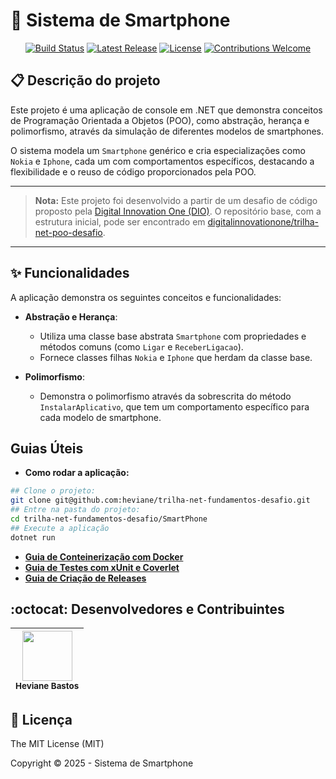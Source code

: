 # 📱 Sistema de Smartphone

<p align="center">
  <a href="https://github.com/heviane/trilha-net-fundamentos-desafio/actions/workflows/dotnet-ci.yml"><img alt="Build Status" src="https://img.shields.io/github/actions/workflow/status/heviane/trilha-net-fundamentos-desafio/dotnet-ci.yml?branch=main&style=for-the-badge&label=CI"></a>
  <a href="https://github.com/heviane/trilha-net-fundamentos-desafio/releases"><img alt="Latest Release" src="https://img.shields.io/github/v/release/heviane/trilha-net-fundamentos-desafio?style=for-the-badge&color=success"></a>
  <a href="../LICENSE"><img alt="License" src="https://img.shields.io/github/license/heviane/trilha-net-fundamentos-desafio?style=for-the-badge&color=blue"></a>
  <a href="../.github/CONTRIBUTING.md"><img alt="Contributions Welcome" src="https://img.shields.io/badge/contributions-welcome-brightgreen.svg?style=for-the-badge"></a>
</p>

## 📋 Descrição do projeto

Este projeto é uma aplicação de console em .NET que demonstra conceitos de Programação Orientada a Objetos (POO), como abstração, herança e polimorfismo, através da simulação de diferentes modelos de smartphones.

O sistema modela um `Smartphone` genérico e cria especializações como `Nokia` e `Iphone`, cada um com comportamentos específicos, destacando a flexibilidade e o reuso de código proporcionados pela POO.

---

> **Nota:** Este projeto foi desenvolvido a partir de um desafio de código proposto pela [Digital Innovation One (DIO)](https://www.dio.me/). O repositório base, com a estrutura inicial, pode ser encontrado em [digitalinnovationone/trilha-net-poo-desafio](https://github.com/digitalinnovationone/trilha-net-poo-desafio).

---

## ✨ Funcionalidades

A aplicação demonstra os seguintes conceitos e funcionalidades:

- **Abstração e Herança**:
  - Utiliza uma classe base abstrata `Smartphone` com propriedades e métodos comuns (como `Ligar` e `ReceberLigacao`).
  - Fornece classes filhas `Nokia` e `Iphone` que herdam da classe base.

- **Polimorfismo**:
  - Demonstra o polimorfismo através da sobrescrita do método `InstalarAplicativo`, que tem um comportamento específico para cada modelo de smartphone.

## Guias Úteis

- **Como rodar a aplicação:**

```bash
## Clone o projeto:
git clone git@github.com:heviane/trilha-net-fundamentos-desafio.git
## Entre na pasta do projeto:
cd trilha-net-fundamentos-desafio/SmartPhone 
## Execute a aplicação
dotnet run 
```

- **[Guia de Conteinerização com Docker](../.github/DOCKER_GUIDE.md)**
- **[Guia de Testes com xUnit e Coverlet](../.github/TESTING_GUIDE.md)**
- **[Guia de Criação de Releases](../.github/RELEASING_GUIDE.md)**

## :octocat: Desenvolvedores e Contribuintes

| <img width="80px" align="center" src="https://avatars.githubusercontent.com/heviane"/><br><sub>Heviane Bastos</sub> |
| :---: |

## 📜 Licença

The MIT License (MIT)

Copyright :copyright: 2025 - Sistema de Smartphone
